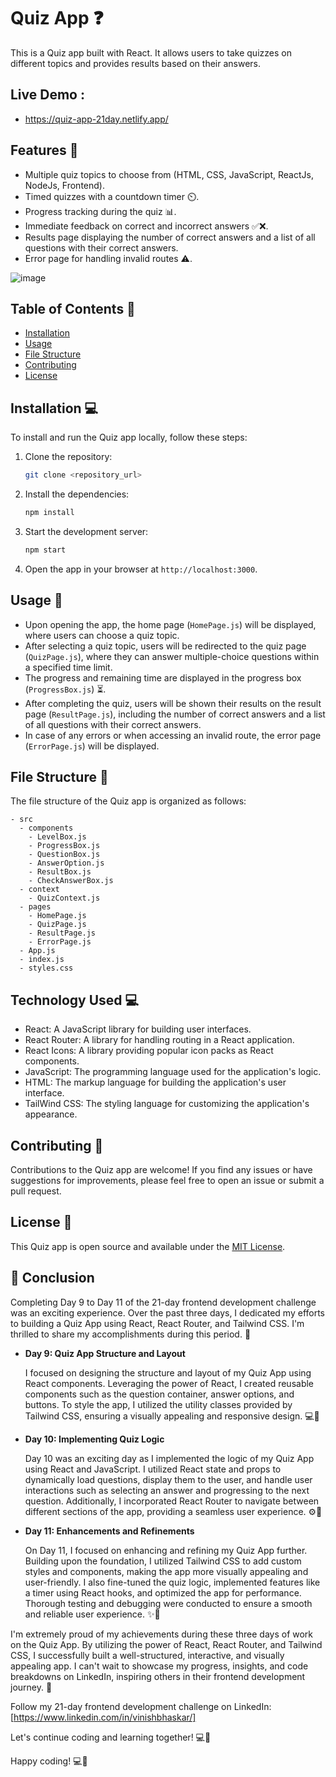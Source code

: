 # Quiz App :question:

This is a Quiz app built with React. It allows users to take quizzes on different topics and provides results based on their answers.

## Live Demo :

- https://quiz-app-21day.netlify.app/

## Features :rocket:


- Multiple quiz topics to choose from (HTML, CSS, JavaScript, ReactJs, NodeJs, Frontend).
- Timed quizzes with a countdown timer ⏲️.
- Progress tracking during the quiz 📊.
- Immediate feedback on correct and incorrect answers ✅❌.
- Results page displaying the number of correct answers and a list of all questions with their correct answers.
- Error page for handling invalid routes ⚠️.

![image](https://github.com/Vinishbhaskar/21-Day-Frontend-Challenge/assets/25699351/b01341b6-ed45-4145-8a6d-34bae55a7a39)

## Table of Contents 📑

- [Installation](#installation)
- [Usage](#usage)
- [File Structure](#file-structure)
- [Contributing](#contributing)
- [License](#license)

## Installation 💻

To install and run the Quiz app locally, follow these steps:

1. Clone the repository:

   ```bash
   git clone <repository_url>
   ```

2. Install the dependencies:

   ```bash
   npm install
   ```

3. Start the development server:

   ```bash
   npm start
   ```

4. Open the app in your browser at `http://localhost:3000`.

## Usage 📝

- Upon opening the app, the home page (`HomePage.js`) will be displayed, where users can choose a quiz topic.
- After selecting a quiz topic, users will be redirected to the quiz page (`QuizPage.js`), where they can answer multiple-choice questions within a specified time limit.
- The progress and remaining time are displayed in the progress box (`ProgressBox.js`) ⏳.
- After completing the quiz, users will be shown their results on the result page (`ResultPage.js`), including the number of correct answers and a list of all questions with their correct answers.
- In case of any errors or when accessing an invalid route, the error page (`ErrorPage.js`) will be displayed.

## File Structure 📁

The file structure of the Quiz app is organized as follows:

```
- src
  - components
    - LevelBox.js
    - ProgressBox.js
    - QuestionBox.js
    - AnswerOption.js
    - ResultBox.js
    - CheckAnswerBox.js
  - context
    - QuizContext.js
  - pages
    - HomePage.js
    - QuizPage.js
    - ResultPage.js
    - ErrorPage.js
  - App.js
  - index.js
  - styles.css
```

## Technology Used 💻

- React: A JavaScript library for building user interfaces.
- React Router: A library for handling routing in a React application.
- React Icons: A library providing popular icon packs as React components.
- JavaScript: The programming language used for the application's logic.
- HTML: The markup language for building the application's user interface.
- TailWind CSS: The styling language for customizing the application's appearance.

## Contributing 🤝

Contributions to the Quiz app are welcome! If you find any issues or have suggestions for improvements, please feel free to open an issue or submit a pull request.

## License 📄

This Quiz app is open source and available under the [MIT License](LICENSE).


## 🎉 Conclusion

Completing Day 9 to Day 11 of the 21-day frontend development challenge was an exciting experience. Over the past three days, I dedicated my efforts to building a Quiz App using React, React Router, and Tailwind CSS. I'm thrilled to share my accomplishments during this period. 🎉

- **Day 9: Quiz App Structure and Layout**

  I focused on designing the structure and layout of my Quiz App using React components. Leveraging the power of React, I created reusable components such as the question container, answer options, and buttons. To style the app, I utilized the utility classes provided by Tailwind CSS, ensuring a visually appealing and responsive design. 💻🎨

- **Day 10: Implementing Quiz Logic**

  Day 10 was an exciting day as I implemented the logic of my Quiz App using React and JavaScript. I utilized React state and props to dynamically load questions, display them to the user, and handle user interactions such as selecting an answer and progressing to the next question. Additionally, I incorporated React Router to navigate between different sections of the app, providing a seamless user experience. ⚙️🔢

- **Day 11: Enhancements and Refinements**

  On Day 11, I focused on enhancing and refining my Quiz App further. Building upon the foundation, I utilized Tailwind CSS to add custom styles and components, making the app more visually appealing and user-friendly. I also fine-tuned the quiz logic, implemented features like a timer using React hooks, and optimized the app for performance. Thorough testing and debugging were conducted to ensure a smooth and reliable user experience. ✨🔧

I'm extremely proud of my achievements during these three days of work on the Quiz App. By utilizing the power of React, React Router, and Tailwind CSS, I successfully built a well-structured, interactive, and visually appealing app. I can't wait to showcase my progress, insights, and code breakdowns on LinkedIn, inspiring others in their frontend development journey. 🚀

Follow my 21-day frontend development challenge on LinkedIn: [https://www.linkedin.com/in/vinishbhaskar/]

Let's continue coding and learning together! 💻🌟

Happy coding! 💻🚀
